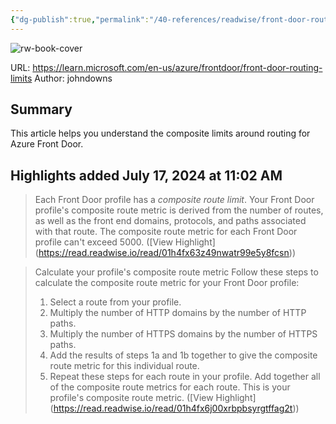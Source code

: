 ```yaml
---
{"dg-publish":true,"permalink":"/40-references/readwise/front-door-routing-limits/","tags":["rw/articles"]}
---
```


![rw-book-cover](https://readwise-assets.s3.amazonaws.com/media/uploaded_book_covers/profile_921743/logo-ms-social_e3f1AZW.png)
  
URL: https://learn.microsoft.com/en-us/azure/frontdoor/front-door-routing-limits
Author: johndowns

## Summary

This article helps you understand the composite limits around routing for Azure Front Door.

## Highlights added July 17, 2024 at 11:02 AM
>Each Front Door profile has a *composite route limit*.
>Your Front Door profile's composite route metric is derived from the number of routes, as well as the front end domains, protocols, and paths associated with that route.
>The composite route metric for each Front Door profile can't exceed 5000. ([View Highlight] (https://read.readwise.io/read/01h4fx63z49nwatr99e5y8fcsn))


>Calculate your profile's composite route metric
>Follow these steps to calculate the composite route metric for your Front Door profile:
>1. Select a route from your profile.
>1. Multiply the number of HTTP domains by the number of HTTP paths.
>2. Multiply the number of HTTPS domains by the number of HTTPS paths.
>3. Add the results of steps 1a and 1b together to give the composite route metric for this individual route.
>2. Repeat these steps for each route in your profile.
>Add together all of the composite route metrics for each route. This is your profile's composite route metric. ([View Highlight] (https://read.readwise.io/read/01h4fx6j00xrbpbsyrgtffag2t))


